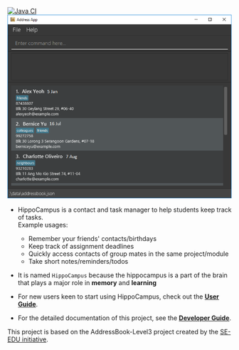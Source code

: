[![Java CI](https://github.com/AY2021S2-CS2103-W16-3/tp/actions/workflows/gradle.yml/badge.svg)](https://github.com/AY2021S2-CS2103-W16-3/tp/actions/workflows/gradle.yml)
![Ui](docs/images/Ui.png)

* HippoCampus is a contact and task manager to help students keep track of tasks.<br>
  Example usages:
  * Remember your friends' contacts/birthdays
  * Keep track of assignment deadlines
  * Quickly access contacts of group mates in the same project/module
  * Take short notes/reminders/todos
  
* It is named `HippoCampus` because the hippocampus is a part of the brain that plays a major role in **memory** and **learning**
* For new users keen to start using HippoCampus, check out the **[User Guide](docs/UserGuide.md)**.
* For the detailed documentation of this project, see the **[Developer Guide](docs/DeveloperGuide.md)**.

This project is based on the AddressBook-Level3 project created by the [SE-EDU initiative](https://se-education.org).